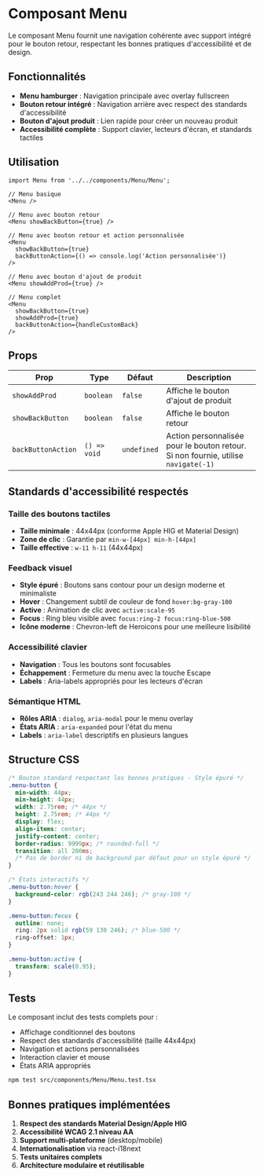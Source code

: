 # Composant Menu

Le composant Menu fournit une navigation cohérente avec support intégré pour le bouton retour, respectant les bonnes pratiques d'accessibilité et de design.

## Fonctionnalités

- **Menu hamburger** : Navigation principale avec overlay fullscreen
- **Bouton retour intégré** : Navigation arrière avec respect des standards d'accessibilité
- **Bouton d'ajout produit** : Lien rapide pour créer un nouveau produit
- **Accessibilité complète** : Support clavier, lecteurs d'écran, et standards tactiles

## Utilisation

```tsx
import Menu from '../../components/Menu/Menu';

// Menu basique
<Menu />

// Menu avec bouton retour
<Menu showBackButton={true} />

// Menu avec bouton retour et action personnalisée
<Menu
  showBackButton={true}
  backButtonAction={() => console.log('Action personnalisée')}
/>

// Menu avec bouton d'ajout de produit
<Menu showAddProd={true} />

// Menu complet
<Menu
  showBackButton={true}
  showAddProd={true}
  backButtonAction={handleCustomBack}
/>
```

## Props

| Prop               | Type         | Défaut      | Description                                                                        |
| ------------------ | ------------ | ----------- | ---------------------------------------------------------------------------------- |
| `showAddProd`      | `boolean`    | `false`     | Affiche le bouton d'ajout de produit                                               |
| `showBackButton`   | `boolean`    | `false`     | Affiche le bouton retour                                                           |
| `backButtonAction` | `() => void` | `undefined` | Action personnalisée pour le bouton retour. Si non fournie, utilise `navigate(-1)` |

## Standards d'accessibilité respectés

### Taille des boutons tactiles

- **Taille minimale** : 44x44px (conforme Apple HIG et Material Design)
- **Zone de clic** : Garantie par `min-w-[44px] min-h-[44px]`
- **Taille effective** : `w-11 h-11` (44x44px)

### Feedback visuel

- **Style épuré** : Boutons sans contour pour un design moderne et minimaliste
- **Hover** : Changement subtil de couleur de fond `hover:bg-gray-100`
- **Active** : Animation de clic avec `active:scale-95`
- **Focus** : Ring bleu visible avec `focus:ring-2 focus:ring-blue-500`
- **Icône moderne** : Chevron-left de Heroicons pour une meilleure lisibilité

### Accessibilité clavier

- **Navigation** : Tous les boutons sont focusables
- **Échappement** : Fermeture du menu avec la touche Escape
- **Labels** : Aria-labels appropriés pour les lecteurs d'écran

### Sémantique HTML

- **Rôles ARIA** : `dialog`, `aria-modal` pour le menu overlay
- **États ARIA** : `aria-expanded` pour l'état du menu
- **Labels** : `aria-label` descriptifs en plusieurs langues

## Structure CSS

```css
/* Bouton standard respectant les bonnes pratiques - Style épuré */
.menu-button {
  min-width: 44px;
  min-height: 44px;
  width: 2.75rem; /* 44px */
  height: 2.75rem; /* 44px */
  display: flex;
  align-items: center;
  justify-content: center;
  border-radius: 9999px; /* rounded-full */
  transition: all 200ms;
  /* Pas de border ni de background par défaut pour un style épuré */
}

/* États interactifs */
.menu-button:hover {
  background-color: rgb(243 244 246); /* gray-100 */
}

.menu-button:focus {
  outline: none;
  ring: 2px solid rgb(59 130 246); /* blue-500 */
  ring-offset: 1px;
}

.menu-button:active {
  transform: scale(0.95);
}
```

## Tests

Le composant inclut des tests complets pour :

- Affichage conditionnel des boutons
- Respect des standards d'accessibilité (taille 44x44px)
- Navigation et actions personnalisées
- Interaction clavier et mouse
- États ARIA appropriés

```bash
npm test src/components/Menu/Menu.test.tsx
```

## Bonnes pratiques implémentées

1. **Respect des standards Material Design/Apple HIG**
2. **Accessibilité WCAG 2.1 niveau AA**
3. **Support multi-plateforme** (desktop/mobile)
4. **Internationalisation** via react-i18next
5. **Tests unitaires complets**
6. **Architecture modulaire et réutilisable**
